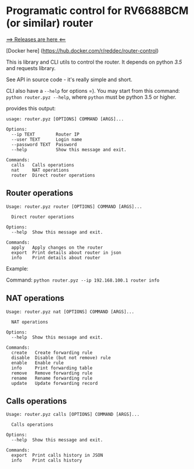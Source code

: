 # Programatic control for RV6688BCM (or similar) router

[⟹ Releases are here ⟸](https://github.com/reddec/router-control/releases)

[Docker here] (https://hub.docker.com/r/reddec/router-control)

This is library and CLI utils to control the router. It depends on python *3.5* and requests library.

See API in source code - it's really simple and short.

CLI also have a `--help` for options =). You may start from this command: `python router.pyz --help`, where `python` must be python 3.5 or higher.



provides this output:

```
usage: router.pyz [OPTIONS] COMMAND [ARGS]...

Options:
  --ip TEXT        Router IP
  --user TEXT      Login name
  --password TEXT  Password
  --help           Show this message and exit.

Commands:
  calls   Calls operations
  nat     NAT operations
  router  Direct router operations
```


## Router operations

```
Usage: router.pyz router [OPTIONS] COMMAND [ARGS]...

  Direct router operations

Options:
  --help  Show this message and exit.

Commands:
  apply   Apply changes on the router
  export  Print details about router in json
  info    Print details about router

```

Example:

Command: `python router.pyz --ip 192.168.100.1 router info`

## NAT operations

```
Usage: router.pyz nat [OPTIONS] COMMAND [ARGS]...

  NAT operations

Options:
  --help  Show this message and exit.

Commands:
  create   Create forwarding rule
  disable  Disable (but not remove) rule
  enable   Enable rule
  info     Print forwarding table
  remove   Remove forwarding rule
  rename   Rename forwarding rule
  update   Update forwarding record

```

## Calls operations

```
Usage: router.pyz calls [OPTIONS] COMMAND [ARGS]...

  Calls operations

Options:
  --help  Show this message and exit.

Commands:
  export  Print calls history in JSON
  info    Print calls history
```